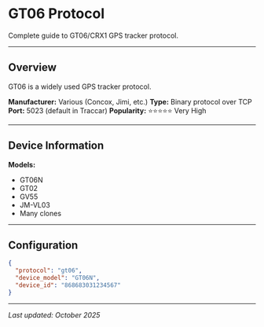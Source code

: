 # GT06 Protocol

Complete guide to GT06/CRX1 GPS tracker protocol.

---

## Overview

GT06 is a widely used GPS tracker protocol.

**Manufacturer:** Various (Concox, Jimi, etc.)
**Type:** Binary protocol over TCP
**Port:** 5023 (default in Traccar)
**Popularity:** ⭐⭐⭐⭐⭐ Very High

---

## Device Information

**Models:**
- GT06N
- GT02
- GV55
- JM-VL03
- Many clones

---

## Configuration

```json
{
  "protocol": "gt06",
  "device_model": "GT06N",
  "device_id": "868683031234567"
}
```

---

*Last updated: October 2025*
